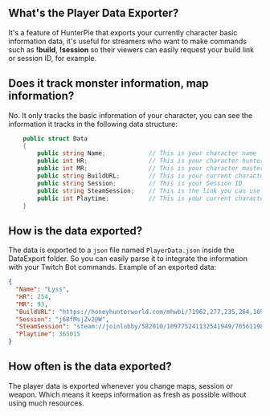 ## What's the Player Data Exporter?
It's a feature of HunterPie that exports your currently character basic information data, it's useful for streamers who want to make commands such as **!build**, **!session** so their viewers can easily request your build link or session ID, for example.

## Does it track monster information, map information?
No. It only tracks the basic information of your character, you can see the information it tracks in the following data structure:

```cs
    public struct Data
    {
        public string Name;            // This is your character name
        public int HR;                 // This is your character hunter rank
        public int MR;                 // This is your character master rank
        public string BuildURL;        // This is your current character build link to Honey Hunters World
        public string Session;         // This is your Session ID
        public string SteamSession;    // This is the link you can use so people can join your session directly from Steam
        public int Playtime;           // This is your current character playtime in seconds
    }
```

## How is the data exported?
The data is exported to a `json` file named `PlayerData.json` inside the DataExport folder. So you can easily parse it to integrate the information with your Twitch Bot commands.
Example of an exported data:
```json
{
  "Name": "Lyss",
  "HR": 254,
  "MR": 93,
  "BuildURL": "https://honeyhunterworld.com/mhwbi/?1962,277,235,264,169,244,65,-;;;;-at6;at5;de4;el4;el4,0,0,209,0,0,209,96,0,96,19,0,224,64,16,96,0,0,224,90,90,3:16:10:0:0:0:0",
  "Session": "j68fMsjZv2@W",
  "SteamSession": "steam://joinlobby/582010/109775241132541949/76561198067758630",
  "Playtime": 365015
}
```

## How often is the data exported?
The player data is exported whenever you change maps, session or weapon. Which means it keeps information as fresh as possible without using much resources.